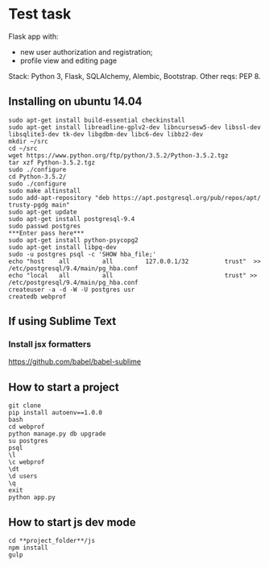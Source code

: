 # Test task 

Flask app with:

- new user authorization and registration;
- profile view and editing page 

Stack: Python 3, Flask, SQLAlchemy, Alembic, Bootstrap.
Other reqs: PEP 8.

## Installing on ubuntu 14.04

```
sudo apt-get install build-essential checkinstall
sudo apt-get install libreadline-gplv2-dev libncursesw5-dev libssl-dev libsqlite3-dev tk-dev libgdbm-dev libc6-dev libbz2-dev
mkdir ~/src
cd ~/src
wget https://www.python.org/ftp/python/3.5.2/Python-3.5.2.tgz
tar xzf Python-3.5.2.tgz
sudo ./configure
cd Python-3.5.2/
sudo ./configure
sudo make altinstall
sudo add-apt-repository "deb https://apt.postgresql.org/pub/repos/apt/ trusty-pgdg main"
sudo apt-get update
sudo apt-get install postgresql-9.4
sudo passwd postgres
***Enter pass here***
sudo apt-get install python-psycopg2
sudo apt-get install libpq-dev
sudo -u postgres psql -c 'SHOW hba_file;'
echo "host    all         all         127.0.0.1/32          trust"  >> /etc/postgresql/9.4/main/pg_hba.conf
echo "local   all         all                               trust" >> /etc/postgresql/9.4/main/pg_hba.conf
createuser -a -d -W -U postgres usr
createdb webprof
```

## If using Sublime Text
### Install jsx formatters

https://github.com/babel/babel-sublime


## How to start a project

```
git clone
pip install autoenv==1.0.0
bash
cd webprof
python manage.py db upgrade
su postgres
psql
\l
\c webprof
\dt
\d users
\q
exit
python app.py
```

## How to start js dev mode


```
cd **project_folder**/js
npm install 
gulp

```